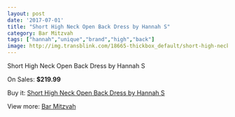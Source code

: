 ```yaml
---
layout: post
date: '2017-07-01'
title: "Short High Neck Open Back Dress by Hannah S"
category: Bar Mitzvah
tags: ["hannah","unique","brand","high","back"]
image: http://img.transblink.com/18665-thickbox_default/short-high-neck-open-back-dress-by-hannah-s.jpg
---
```

Short High Neck Open Back Dress by Hannah S

On Sales: **$219.99**
<a href="https://www.transblink.com/en/bar-mitzvah/5831-short-high-neck-open-back-dress-by-hannah-s.html"><amp-img layout="responsive" width="600" height="600" src="//img.transblink.com/18665-thickbox_default/short-high-neck-open-back-dress-by-hannah-s.jpg" alt="Short High Neck Open Back Dress by Hannah S 0" /></a>
<a href="https://www.transblink.com/en/bar-mitzvah/5831-short-high-neck-open-back-dress-by-hannah-s.html"><amp-img layout="responsive" width="600" height="600" src="//img.transblink.com/18666-thickbox_default/short-high-neck-open-back-dress-by-hannah-s.jpg" alt="Short High Neck Open Back Dress by Hannah S 1" /></a>

Buy it: [Short High Neck Open Back Dress by Hannah S](https://www.transblink.com/en/bar-mitzvah/5831-short-high-neck-open-back-dress-by-hannah-s.html "Short High Neck Open Back Dress by Hannah S")

View more: [Bar Mitzvah](https://www.transblink.com/en/2-bar-mitzvah "Bar Mitzvah")